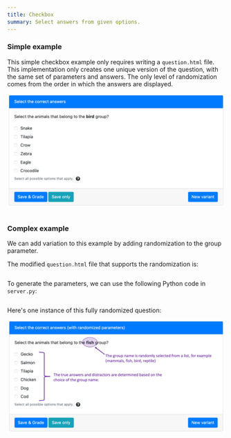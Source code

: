 ```yaml
---
title: Checkbox
summary: Select answers from given options.
---
```


### Simple example

This simple checkbox example only requires writing a `question.html` file. This implementation only creates one unique version of the question, with the same set of parameters and answers. The only level of randomization comes from the order in which the answers are displayed.

![](figSimpleQuestion.png)

```html src=simple/question.html
```

### Complex example

We can add variation to this example by adding randomization to the group parameter.

The modified `question.html` file that supports the randomization is:
```html src=complex/question.html
```

To generate the parameters, we can use the following Python code in `server.py`:

```python src=complex/server.py
```

Here's one instance of this fully randomized question:

![](figComplexQuestion.png)
